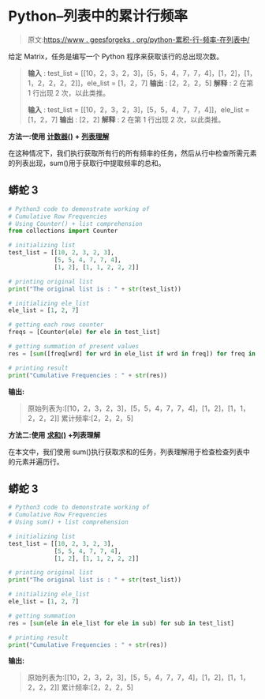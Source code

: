 # Python–列表中的累计行频率

> 原文:[https://www . geesforgeks . org/python-累积-行-频率-在列表中/](https://www.geeksforgeeks.org/python-cumulative-row-frequencies-in-list/)

给定 Matrix，任务是编写一个 Python 程序来获取该行的总出现次数。

> **输入** : test_list = [[10，2，3，2，3]，[5，5，4，7，7，4]，[1，2]，[1，1，2，2，2，2]]，ele_list = [1，2，7]
> **输出** : [2，2，2，5]
> **解释** : 2 在第 1 行出现 2 次，以此类推。
> 
> **输入** : test_list = [[10，2，3，2，3]，[5，5，4，7，7，4]]，ele_list = [1，2，7]
> **输出** : [2，2]
> **解释** : 2 在第 1 行出现 2 次，以此类推。

**方法一:使用** [**计数器()**](https://www.geeksforgeeks.org/counters-in-python-set-1/) **+** [**列表理解**](https://www.geeksforgeeks.org/python-list-comprehension/)

在这种情况下，我们执行获取所有行的所有频率的任务，然后从行中检查所需元素的列表出现，sum()用于获取行中提取频率的总和。

## 蟒蛇 3

```py
# Python3 code to demonstrate working of 
# Cumulative Row Frequencies
# Using Counter() + list comprehension
from collections import Counter 

# initializing list
test_list = [[10, 2, 3, 2, 3], 
             [5, 5, 4, 7, 7, 4], 
             [1, 2], [1, 1, 2, 2, 2]]

# printing original list
print("The original list is : " + str(test_list))

# initializing ele_list 
ele_list = [1, 2, 7]

# getting each rows counter 
freqs = [Counter(ele) for ele in test_list]

# getting summation of present values 
res = [sum([freq[wrd] for wrd in ele_list if wrd in freq]) for freq in freqs]

# printing result 
print("Cumulative Frequencies : " + str(res))
```

**输出:**

> 原始列表为:[[10，2，3，2，3]，[5，5，4，7，7，4]，[1，2]，[1，1，2，2，2]]
> 累计频率:[2，2，2，5]

**方法二:使用** [**求和()**](https://www.geeksforgeeks.org/sum-function-python/) **+列表理解**

在本文中，我们使用 sum()执行获取求和的任务，列表理解用于检查检查列表中的元素并遍历行。

## 蟒蛇 3

```py
# Python3 code to demonstrate working of 
# Cumulative Row Frequencies
# Using sum() + list comprehension

# initializing list
test_list = [[10, 2, 3, 2, 3], 
             [5, 5, 4, 7, 7, 4],
             [1, 2], [1, 1, 2, 2, 2]]

# printing original list
print("The original list is : " + str(test_list))

# initializing ele_list 
ele_list = [1, 2, 7]

# getting summation 
res = [sum(ele in ele_list for ele in sub) for sub in test_list]

# printing result 
print("Cumulative Frequencies : " + str(res))
```

**输出:**

> 原始列表为:[[10，2，3，2，3]，[5，5，4，7，7，4]，[1，2]，[1，1，2，2，2]]
> 累计频率:[2，2，2，5]